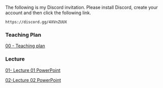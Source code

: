 The following is my Discord invitation.   Please install Discord, create your account and then click the following link.

```
https://discord.gg/4XVnZUUX
```



### Teaching Plan

[00 - Teaching plan](https://drive.google.com/file/d/1bq2cXKbu7wsHsC0r4OQPqJQoOEoNLRQy/view?usp=sharing)

### Lecture

[01- Lecture 01 PowerPoint](https://drive.google.com/file/d/1Gjsh-iNIw60TpucfYENnqOkeXxQWSBAg/view?usp=sharing)

[02-Lecture 02 PowerPoint](https://drive.google.com/file/d/1UPpAxdxJXISfXQ3ryta7aC9H8cXUS0aZ/view?usp=sharing)
